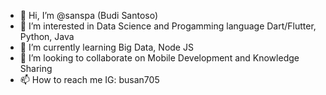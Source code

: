 - 👋 Hi, I’m @sanspa (Budi Santoso)
- 👀 I’m interested in Data Science and Progamming language Dart/Flutter, Python, Java
- 🌱 I’m currently learning Big Data, Node JS
- 💞️ I’m looking to collaborate on Mobile Development and Knowledge Sharing
- 📫 How to reach me IG: busan705

<!---
sanspa/sanspa is a ✨ special ✨ repository because its `README.md` (this file) appears on your GitHub profile.
You can click the Preview link to take a look at your changes.
--->
